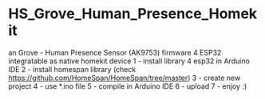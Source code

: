 # HS_Grove_Human_Presence_Homekit
an Grove - Human Presence Sensor (AK9753) firmware 4 ESP32 integratable as native homekit device
1 - install library 4 esp32 in Arduino IDE
2 - install homespan library  (check https://github.com/HomeSpan/HomeSpan/tree/master)
3 - create new project
4 - use *.ino file 
5 - compile in Arduino IDE
6 - upload 
7 - enjoy :)
